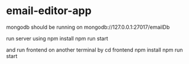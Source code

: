 # email-editor-app

mongodb should be running on mongodb://127.0.0.1:27017/emailDb

run server using
npm install
npm run start

and run frontend on another terminal by
cd frontend
npm install
npm run start
